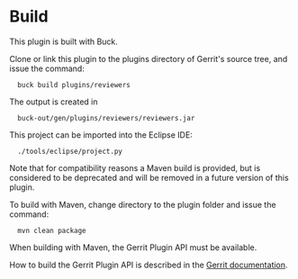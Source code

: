 Build
=====

This plugin is built with Buck.

Clone or link this plugin to the plugins directory of Gerrit's source
tree, and issue the command:

```
  buck build plugins/reviewers
```

The output is created in

```
  buck-out/gen/plugins/reviewers/reviewers.jar
```

This project can be imported into the Eclipse IDE:

```
  ./tools/eclipse/project.py
```

Note that for compatibility reasons a Maven build is provided, but is considered
to be deprecated and will be removed in a future version of this plugin.

To build with Maven, change directory to the plugin folder and issue the
command:

```
  mvn clean package
```

When building with Maven, the Gerrit Plugin API must be available.

How to build the Gerrit Plugin API is described in the [Gerrit
documentation](../../../Documentation/dev-buck.html#_extension_and_plugin_api_jar_files).
